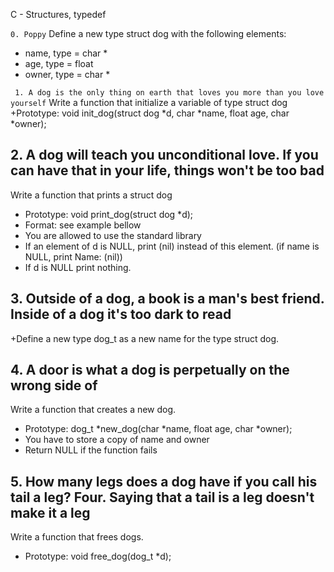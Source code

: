C - Structures, typedef 

` 0. Poppy `
Define a new type struct dog with the following elements:
+ name, type = char *
+ age, type = float
+ owner, type = char *

` 1. A dog is the only thing on earth that loves you more than you love yourself`
Write a function that initialize a variable of type struct dog
+Prototype: void init_dog(struct dog *d, char *name, float age, char *owner);

## 2. A dog will teach you unconditional love. If you can have that in your life, things won't be too bad
Write a function that prints a struct dog
+ Prototype: void print_dog(struct dog *d);
+ Format: see example bellow
+ You are allowed to use the standard library
+ If an element of d is NULL, print (nil) instead of this element. (if name is NULL, print Name: (nil))
+ If d is NULL print nothing.

## 3. Outside of a dog, a book is a man's best friend. Inside of a dog it's too dark to read
+Define a new type dog_t as a new name for the type struct dog.

## 4. A door is what a dog is perpetually on the wrong side of
Write a function that creates a new dog.
+ Prototype: dog_t *new_dog(char *name, float age, char *owner);
+ You have to store a copy of name and owner
+ Return NULL if the function fails

## 5. How many legs does a dog have if you call his tail a leg? Four. Saying that a tail is a leg doesn't make it a leg
Write a function that frees dogs.
+ Prototype: void free_dog(dog_t *d);
